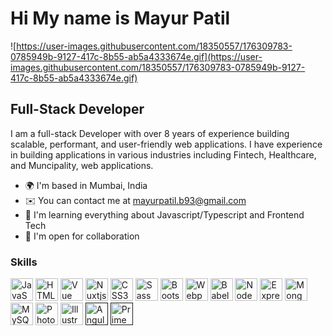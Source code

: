 # Hi My name is Mayur Patil

![https://user-images.githubusercontent.com/18350557/176309783-0785949b-9127-417c-8b55-ab5a4333674e.gif](https://user-images.githubusercontent.com/18350557/176309783-0785949b-9127-417c-8b55-ab5a4333674e.gif)

## Full-Stack Developer

I am a full-stack Developer with over 8 years of experience building scalable, performant, and user-friendly web applications. I have experience in building applications in various industries including Fintech, Healthcare, and Muncipality, web applications.

- 🌍 I'm based in Mumbai, India
- ✉️ You can contact me at [mayurpatil.b93@gmail.com](mailto:mayurpatil.b93@gmail.com)
- 🧠 I'm learning everything about Javascript/Typescript and Frontend Tech
- 🤝 I'm open for collaboration

### Skills


<p align="left">
<a href="https://developer.mozilla.org/en-US/docs/Web/JavaScript" target="_blank" rel="noreferrer"><img src="https://raw.githubusercontent.com/danielcranney/readme-generator/main/public/icons/skills/javascript-colored.svg" width="36" height="36" alt="JavaScript" /></a>
<a href="https://developer.mozilla.org/en-US/docs/Glossary/HTML5" target="_blank" rel="noreferrer"><img src="https://raw.githubusercontent.com/danielcranney/readme-generator/main/public/icons/skills/html5-colored.svg" width="36" height="36" alt="HTML5" /></a>
<a href="https://vuejs.org/" target="_blank" rel="noreferrer"><img src="https://raw.githubusercontent.com/danielcranney/readme-generator/main/public/icons/skills/vuejs-colored.svg" width="36" height="36" alt="Vue" /></a>
<a href="https://nuxtjs.org/" target="_blank" rel="noreferrer"><img src="https://raw.githubusercontent.com/danielcranney/readme-generator/main/public/icons/skills/nuxtjs-colored.svg" width="36" height="36" alt="Nuxtjs" /></a>
<a href="https://www.w3.org/TR/CSS/#css" target="_blank" rel="noreferrer"><img src="https://raw.githubusercontent.com/danielcranney/readme-generator/main/public/icons/skills/css3-colored.svg" width="36" height="36" alt="CSS3" /></a>
<a href="https://sass-lang.com/" target="_blank" rel="noreferrer"><img src="https://raw.githubusercontent.com/danielcranney/readme-generator/main/public/icons/skills/sass-colored.svg" width="36" height="36" alt="Sass" /></a>
<a href="https://getbootstrap.com/" target="_blank" rel="noreferrer"><img src="https://raw.githubusercontent.com/danielcranney/readme-generator/main/public/icons/skills/bootstrap-colored.svg" width="36" height="36" alt="Bootstrap" /></a>
<a href="https://webpack.js.org/" target="_blank" rel="noreferrer"><img src="https://raw.githubusercontent.com/danielcranney/readme-generator/main/public/icons/skills/webpack-colored.svg" width="36" height="36" alt="Webpack" /></a>
<a href="https://babeljs.io/" target="_blank" rel="noreferrer"><img src="https://github.com/mayurpatil93/mayurpatil93/assets/37175072/0fdd9d66-cb1d-4087-92b5-cecaa07d1fd4" width="36" height="36" alt="Babel" /></a>
<a href="https://nodejs.org/en/" target="_blank" rel="noreferrer"><img src="https://raw.githubusercontent.com/danielcranney/readme-generator/main/public/icons/skills/nodejs-colored.svg" width="36" height="36" alt="NodeJS" /></a>
<a href="https://expressjs.com/" target="_blank" rel="noreferrer"><img src="https://github.com/mayurpatil93/mayurpatil93/assets/37175072/a34c9dbb-879e-419d-a133-42d2b707f7d7" width="36" height="36" alt="Express"/></a>
<a href="https://www.mongodb.com/" target="_blank" rel="noreferrer"><img src="https://raw.githubusercontent.com/danielcranney/readme-generator/main/public/icons/skills/mongodb-colored.svg" width="36" height="36" alt="MongoDB" /></a>
<a href="https://www.mysql.com/" target="_blank" rel="noreferrer"><img src="https://raw.githubusercontent.com/danielcranney/readme-generator/main/public/icons/skills/mysql-colored.svg" width="36" height="36" alt="MySQL" /></a>
<a href="https://www.adobe.com/uk/products/photoshop.html" target="_blank" rel="noreferrer"><img src="https://github.com/mayurpatil93/mayurpatil93/assets/37175072/d1186c54-4092-4b92-be4e-2eaf9b1f3b38" width="36" height="36" alt="Photoshop" /></a>
<a href="adobe.com/uk/products/illustrator.html" target="_blank" rel="noreferrer"><img src="https://github.com/mayurpatil93/mayurpatil93/assets/37175072/066d4a92-1084-4c18-ba43-546e5b21dd59" width="36" height="36" alt="Illustrator" /></a>
 <a href="" target="_blank" rel="noreferrer"><img src="https://github.com/mayurpatil93/Porfolio/assets/37175072/0f34a9ee-e931-4067-87fd-a9c30e327580" width="36" height="36" alt="Angular" /></a>
  <a href="" target="_blank" rel="noreferrer"><img src="https://github.com/mayurpatil93/mayurpatil93/assets/37175072/a027c75f-c9a4-47e3-9ad5-6f5b185faa36" width="36" height="36" alt="Prime Ng" /></a>
</p>














